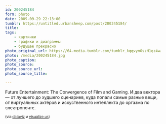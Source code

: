 ```yaml
---
id: 200245184
form: photo
date: 2009-09-29 22:13:00
tumblr: https://untitled.urbansheep.com/post/200245184/
title:
tags:
    - картинки
    - графики и диаграммы
    - будущее прекрасно
photo_original_url: https://64.media.tumblr.com/tumblr_kqqvymOszH1qz4wzio1_1280.jpg
photo: /media/200245184.jpg
photo_caption: 
photo_source:
photo_source_url:
photo_source_title:

---
```


<p>Future Entertainment: The Convergence of Film and Gaming. И два вектора — от лучшего до худшего сценариев, куда попали самые разные вещи, от виртуальных актёров и искуственного интеллекта до оргазма по электропочте.</p>

<p><small>(via <a href="http://dataviz.tumblr.com/post/200052890">dataviz</a> и <a href="http://vi.sualize.us/view/d6c290d143438fc78a8d6ed4544d0422/">visualize.us</a>)</small></p>
